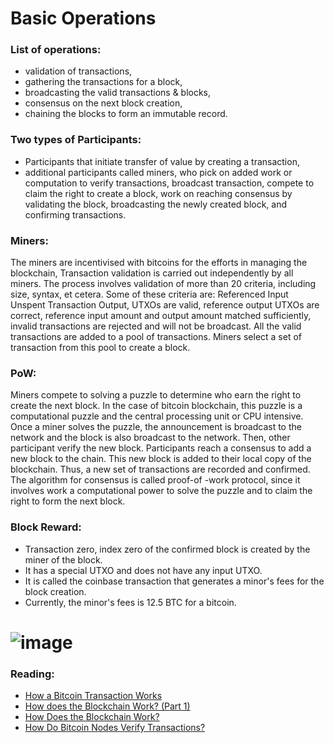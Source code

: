 # Basic Operations

### List of operations:

- validation of transactions, 
- gathering the transactions for a block, 
- broadcasting the valid transactions & blocks, 
- consensus on the next block creation, 
- chaining the blocks to form an immutable record.



### Two types of Participants:

- Participants that initiate transfer of value by creating a transaction, 
- additional participants called miners, who pick on added work or computation to verify transactions, broadcast transaction, compete to claim the right to create a block, work on reaching consensus by validating the block, broadcasting the newly created block, and confirming transactions. 


### Miners:

The miners are incentivised with bitcoins for the efforts in managing the blockchain, 
Transaction validation is carried out independently by all miners. 
The process involves validation of more than 20 criteria, including size, syntax, et cetera. 
Some of these criteria are: Referenced Input Unspent Transaction Output, UTXOs are valid, reference output UTXOs are correct, reference input amount and output amount matched sufficiently, invalid transactions are rejected and will not be broadcast. 
All the valid transactions are added to a pool of transactions. 
Miners select a set of transaction from this pool to create a block. 

### PoW:

Miners compete to solving a puzzle to determine who earn the right to create the next block. 
In the case of bitcoin blockchain, this puzzle is a computational puzzle and the central processing unit or CPU intensive. 
Once a miner solves the puzzle, the announcement is broadcast to the network and the block is also broadcast to the network. 
Then, other participant verify the new block. 
Participants reach a consensus to add a new block to the chain. 
This new block is added to their local copy of the blockchain. 
Thus, a new set of transactions are recorded and confirmed. 
The algorithm for consensus is called proof-of -work protocol, since it involves work a computational power to solve the puzzle and to claim the right to form the next block. 

### Block Reward:

- Transaction zero, index zero of the confirmed block is created by the miner of the block. 
- It has a special UTXO and does not have any input UTXO. 
- It is called the coinbase transaction that generates a minor's fees for the block creation. 
- Currently, the minor's fees is 12.5 BTC for a bitcoin. 
	
	
# ![image](https://user-images.githubusercontent.com/10133554/185576731-be91f94b-0a34-45a8-9bba-90c44cbe2ee1.png)

### Reading:
- [How a Bitcoin Transaction Works](https://www.ccn.com/bitcoin-transaction-really-works/)
- [How does the Blockchain Work? (Part 1)](https://medium.com/blockchain-review/how-does-the-blockchain-work-for-dummies-explained-simply-9f94d386e093)
- [How Does the Blockchain Work?](https://medium.com/@micheledaliessi/how-does-the-blockchain-work-98c8cd01d2ae)
- [How Do Bitcoin Nodes Verify Transactions?](https://smartereum.com/8970/how-do-bitcoin-nodes-verify-transactions/)
